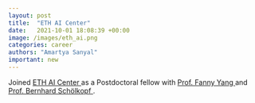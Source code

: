 ```yaml
---
layout: post
title:  "ETH AI Center"
date:   2021-10-01 18:08:39 +00:00
image: /images/eth_ai.png
categories: career
authors: "Amartya Sanyal"
important: new
---
```

Joined <a href="https://ai.ethz.ch/"> ETH AI Center </a>  as a Postdoctoral fellow with <a href="http://fanny-yang.de/"> Prof. Fanny Yang </a> and <a href="https://www.is.mpg.de/~bs"> Prof. Bernhard Schölkopf </a>.